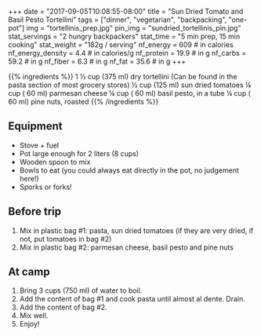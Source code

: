 +++
date = "2017-09-05T10:08:55-08:00"
title = "Sun Dried Tomato and Basil Pesto Tortellini"
tags = ["dinner", "vegetarian", "backpacking", "one-pot"]
img = "tortellinis_prep.jpg"
pin_img = "sundried_tortellinis_pin.jpg"
stat_servings = "2 hungry backpackers"
stat_time = "5 min prep, 15 min cooking"
stat_weight = "182g / serving"
nf_energy = 609 # in calories
nf_energy_density = 4.4 # in calories/g
nf_protein = 19.9 # in g
nf_carbs = 59.2 # in g
nf_fiber = 6.3 # in g
nf_fat = 35.6 # in g
+++

{{% ingredients %}}
1 ½ cup (375 ml) dry tortellini (Can be found in the pasta section of most grocery stores)
½ cup (125 ml) sun dried tomatoes
¼ cup ( 60 ml) parmesan cheese
¼ cup ( 60 ml) basil pesto, in a tube
¼ cup ( 60 ml) pine nuts, roasted
{{% /ingredients %}}

## Equipment
- Stove + fuel
- Pot large enough for 2 liters (8 cups)
- Wooden spoon to mix
- Bowls to eat (you could always eat directly in the pot, no judgement here!)
- Sporks or forks!
 
## Before trip
1. Mix in plastic bag #1: pasta, sun dried tomatoes (if they are very dried, if not, put tomatoes in bag #2)
1. Mix in plastic bag #2: parmesan cheese, basil pesto and pine nuts
 
## At camp
1. Bring 3 cups (750 ml) of water to boil.
1. Add the content of bag #1 and cook pasta until almost al dente. Drain.
1. Add the content of bag #2.
1. Mix well.
1. Enjoy!

